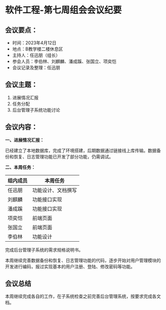 # 软件工程-第七周组会会议纪要

## 会议要点：

- 时间：2023年4月12日
- 地点：B教学楼二楼休息区
- 主持人：任迅朋（组长）
- 参会人员：李伯林、刘麒麟、潘成蹊、张国立、项奕恺
- 会议记录及整理：任迅朋

## 会议主题：

1. 进展情况汇报
2. 任务分配
3. 后台管理子系统功能讨论

## 会议内容：

**一、进展情况汇报：**

已经建立了本地数据库，完成了环境搭建，后期数据通过链接线上库传输。数据备份和恢复、日志管理功能已开发了部分功能，仍需调试。

**二、本周任务：**

| 组内成员 | 本周任务           |
| :------- | ------------------ |
| 任迅朋   | 功能设计、文档撰写 |
| 刘麒麟   | 功能接口实现       |
| 潘成蹊   | 功能接口实现       |
| 项奕恺   | 前端页面           |
| 张国立   | 前端页面           |
| 李伯林   | 功能设计           |

完成后台管理子系统的需求规格说明书。

本周继续完善数据备份和恢复、日志管理功能的代码，逐步开始对用户管理模块的开发进行编码，报过实现基本的用户注册、登陆、修改密码等功能。

## 会议总结

本周继续完成各自的工作，在子系统检查之前完善后台管理系统，按要求完成各文档。